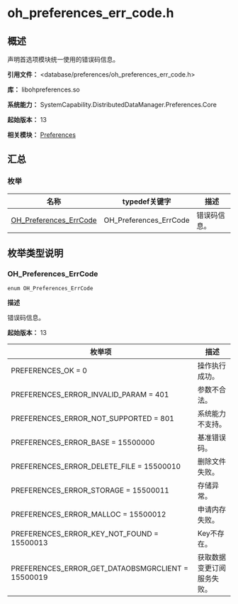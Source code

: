 # oh_preferences_err_code.h
<!--Kit: ArkData-->
<!--Subsystem: DistributedDataManager-->
<!--Owner: @yanhuii-->
<!--SE: @houpengtao1-->
<!--TSE: @yippo; @logic42-->

## 概述

声明首选项模块统一使用的错误码信息。

**引用文件：** <database/preferences/oh_preferences_err_code.h>

**库：** libohpreferences.so

**系统能力：** SystemCapability.DistributedDataManager.Preferences.Core

**起始版本：** 13

**相关模块：** [Preferences](capi-preferences.md)

## 汇总

### 枚举

| 名称                                              | typedef关键字          | 描述         |
| ------------------------------------------------- | ---------------------- | ------------ |
| [OH_Preferences_ErrCode](#oh_preferences_errcode) | OH_Preferences_ErrCode | 错误码信息。 |

## 枚举类型说明

### OH_Preferences_ErrCode

```
enum OH_Preferences_ErrCode
```

**描述**

错误码信息。

**起始版本：** 13

| 枚举项                                            | 描述                       |
| ------------------------------------------------- | -------------------------- |
| PREFERENCES_OK = 0                                | 操作执行成功。             |
| PREFERENCES_ERROR_INVALID_PARAM = 401             | 参数不合法。               |
| PREFERENCES_ERROR_NOT_SUPPORTED = 801             | 系统能力不支持。           |
| PREFERENCES_ERROR_BASE = 15500000                 | 基准错误码。               |
| PREFERENCES_ERROR_DELETE_FILE = 15500010          | 删除文件失败。             |
| PREFERENCES_ERROR_STORAGE = 15500011              | 存储异常。                 |
| PREFERENCES_ERROR_MALLOC = 15500012               | 申请内存失败。             |
| PREFERENCES_ERROR_KEY_NOT_FOUND = 15500013        | Key不存在。                |
| PREFERENCES_ERROR_GET_DATAOBSMGRCLIENT = 15500019 | 获取数据变更订阅服务失败。 |

